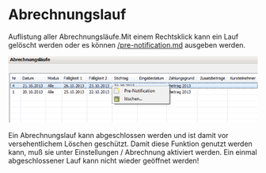 # Abrechnungslauf

Auflistung aller Abrechnungsläufe.Mit einem Rechtsklick kann ein Lauf gelöscht werden oder es können [/pre-notification.md](/pre-notification.md) ausgeben werden.

![](/assets/Abrechnungslauf.png)

Ein Abrechnungslauf kann abgeschlossen werden und ist damit vor versehentlichem Löschen geschützt. Damit diese Funktion genutzt werden kann, muß sie unter Einstellungen / Abrechnung aktiviert werden. Ein einmal abgeschlossener Lauf kann nicht wieder geöffnet werden!





